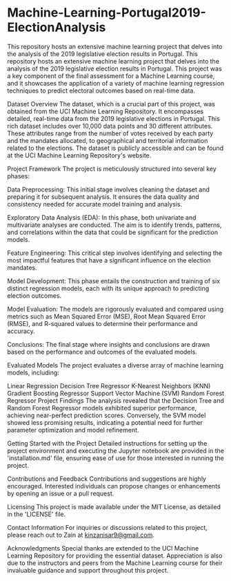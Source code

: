 # Machine-Learning-Portugal2019-ElectionAnalysis
 This repository hosts an extensive machine learning project that delves into the analysis of the 2019 legislative election results in Portugal. 
This repository hosts an extensive machine learning project that delves into the analysis of the 2019 legislative election results in Portugal. This project was a key component of the final assessment for a Machine Learning course, and it showcases the application of a variety of machine learning regression techniques to predict electoral outcomes based on real-time data.

Dataset Overview
The dataset, which is a crucial part of this project, was obtained from the UCI Machine Learning Repository. It encompasses detailed, real-time data from the 2019 legislative elections in Portugal. This rich dataset includes over 10,000 data points and 30 different attributes. These attributes range from the number of votes received by each party and the mandates allocated, to geographical and territorial information related to the elections. The dataset is publicly accessible and can be found at the UCI Machine Learning Repository's website.

Project Framework
The project is meticulously structured into several key phases:

Data Preprocessing: This initial stage involves cleaning the dataset and preparing it for subsequent analysis. It ensures the data quality and consistency needed for accurate model training and analysis.

Exploratory Data Analysis (EDA): In this phase, both univariate and multivariate analyses are conducted. The aim is to identify trends, patterns, and correlations within the data that could be significant for the prediction models.

Feature Engineering: This critical step involves identifying and selecting the most impactful features that have a significant influence on the election mandates.

Model Development: This phase entails the construction and training of six distinct regression models, each with its unique approach to predicting election outcomes.

Model Evaluation: The models are rigorously evaluated and compared using metrics such as Mean Squared Error (MSE), Root Mean Squared Error (RMSE), and R-squared values to determine their performance and accuracy.

Conclusions: The final stage where insights and conclusions are drawn based on the performance and outcomes of the evaluated models.

Evaluated Models
The project evaluates a diverse array of machine learning models, including:

Linear Regression
Decision Tree Regressor
K-Nearest Neighbors (KNN)
Gradient Boosting Regressor
Support Vector Machine (SVM)
Random Forest Regressor
Project Findings
The analysis revealed that the Decision Tree and Random Forest Regressor models exhibited superior performance, achieving near-perfect prediction scores. Conversely, the SVM model showed less promising results, indicating a potential need for further parameter optimization and model refinement.

Getting Started with the Project
Detailed instructions for setting up the project environment and executing the Jupyter notebook are provided in the 'installation.md' file, ensuring ease of use for those interested in running the project.

Contributions and Feedback
Contributions and suggestions are highly encouraged. Interested individuals can propose changes or enhancements by opening an issue or a pull request.

Licensing
This project is made available under the MIT License, as detailed in the 'LICENSE' file.

Contact Information
For inquiries or discussions related to this project, please reach out to Zain at kinzanisar9@gmail.com.

Acknowledgments
Special thanks are extended to the UCI Machine Learning Repository for providing the essential dataset. Appreciation is also due to the instructors and peers from the Machine Learning course for their invaluable guidance and support throughout this project.
